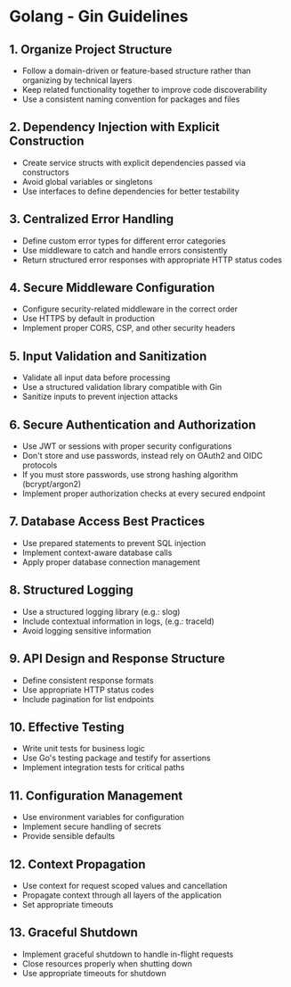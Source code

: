# Golang - Gin Guidelines

## 1. Organize Project Structure

* Follow a domain-driven or feature-based structure rather than organizing by technical layers
* Keep related functionality together to improve code discoverability
* Use a consistent naming convention for packages and files

## 2. Dependency Injection with Explicit Construction

* Create service structs with explicit dependencies passed via constructors
* Avoid global variables or singletons
* Use interfaces to define dependencies for better testability

## 3. Centralized Error Handling

* Define custom error types for different error categories
* Use middleware to catch and handle errors consistently
* Return structured error responses with appropriate HTTP status codes

## 4. Secure Middleware Configuration

* Configure security-related middleware in the correct order
* Use HTTPS by default in production
* Implement proper CORS, CSP, and other security headers

## 5. Input Validation and Sanitization

* Validate all input data before processing
* Use a structured validation library compatible with Gin
* Sanitize inputs to prevent injection attacks

## 6. Secure Authentication and Authorization

* Use JWT or sessions with proper security configurations
* Don't store and use passwords, instead rely on OAuth2 and OIDC protocols
* If you must store passwords, use strong hashing algorithm (bcrypt/argon2)
* Implement proper authorization checks at every secured endpoint

## 7. Database Access Best Practices

* Use prepared statements to prevent SQL injection
* Implement context-aware database calls
* Apply proper database connection management

## 8. Structured Logging

* Use a structured logging library (e.g.: slog)
* Include contextual information in logs, (e.g.: traceId)
* Avoid logging sensitive information

## 9. API Design and Response Structure

* Define consistent response formats
* Use appropriate HTTP status codes
* Include pagination for list endpoints

## 10. Effective Testing

* Write unit tests for business logic
* Use Go's testing package and testify for assertions
* Implement integration tests for critical paths

## 11. Configuration Management

* Use environment variables for configuration
* Implement secure handling of secrets
* Provide sensible defaults

## 12. Context Propagation

* Use context for request scoped values and cancellation
* Propagate context through all layers of the application
* Set appropriate timeouts

## 13. Graceful Shutdown

* Implement graceful shutdown to handle in-flight requests
* Close resources properly when shutting down
* Use appropriate timeouts for shutdown
